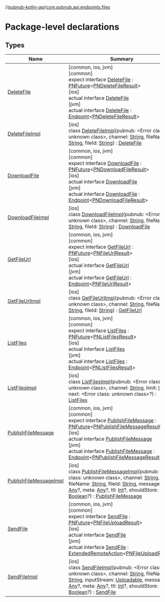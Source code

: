 //[pubnub-kotlin-api](../../index.md)/[com.pubnub.api.endpoints.files](index.md)

# Package-level declarations

## Types

| Name | Summary |
|---|---|
| [DeleteFile](-delete-file/index.md) | [common, ios, jvm]<br>[common]<br>expect interface [DeleteFile](-delete-file/index.md) : [PNFuture](../com.pubnub.kmp/-p-n-future/index.md)&lt;[PNDeleteFileResult](../com.pubnub.api.models.consumer.files/-p-n-delete-file-result/index.md)&gt; <br>[ios]<br>actual interface [DeleteFile](-delete-file/index.md)<br>[jvm]<br>actual interface [DeleteFile](-delete-file/index.md) : [Endpoint](../com.pubnub.api/-endpoint/index.md)&lt;[PNDeleteFileResult](../com.pubnub.api.models.consumer.files/-p-n-delete-file-result/index.md)&gt; |
| [DeleteFileImpl](-delete-file-impl/index.md) | [ios]<br>class [DeleteFileImpl](-delete-file-impl/index.md)(pubnub: <!---  GfmCommand {"@class":"org.jetbrains.dokka.gfm.ResolveLinkGfmCommand","dri":{"packageName":"","classNames":"<Error class: unknown class>","callable":null,"target":{"@class":"org.jetbrains.dokka.links.PointingToDeclaration"},"extra":null}} --->&lt;Error class: unknown class&gt;<!--- --->, channel: [String](https://kotlinlang.org/api/latest/jvm/stdlib/kotlin/-string/index.html), fileName: [String](https://kotlinlang.org/api/latest/jvm/stdlib/kotlin/-string/index.html), fileId: [String](https://kotlinlang.org/api/latest/jvm/stdlib/kotlin/-string/index.html)) : [DeleteFile](-delete-file/index.md) |
| [DownloadFile](-download-file/index.md) | [common, ios, jvm]<br>[common]<br>expect interface [DownloadFile](-download-file/index.md) : [PNFuture](../com.pubnub.kmp/-p-n-future/index.md)&lt;[PNDownloadFileResult](../com.pubnub.api.models.consumer.files/-p-n-download-file-result/index.md)&gt; <br>[ios]<br>actual interface [DownloadFile](-download-file/index.md)<br>[jvm]<br>actual interface [DownloadFile](-download-file/index.md) : [Endpoint](../com.pubnub.api/-endpoint/index.md)&lt;[PNDownloadFileResult](../com.pubnub.api.models.consumer.files/-p-n-download-file-result/index.md)&gt; |
| [DownloadFileImpl](-download-file-impl/index.md) | [ios]<br>class [DownloadFileImpl](-download-file-impl/index.md)(pubnub: <!---  GfmCommand {"@class":"org.jetbrains.dokka.gfm.ResolveLinkGfmCommand","dri":{"packageName":"","classNames":"<Error class: unknown class>","callable":null,"target":{"@class":"org.jetbrains.dokka.links.PointingToDeclaration"},"extra":null}} --->&lt;Error class: unknown class&gt;<!--- --->, channel: [String](https://kotlinlang.org/api/latest/jvm/stdlib/kotlin/-string/index.html), fileName: [String](https://kotlinlang.org/api/latest/jvm/stdlib/kotlin/-string/index.html), fileId: [String](https://kotlinlang.org/api/latest/jvm/stdlib/kotlin/-string/index.html)) : [DownloadFile](-download-file/index.md) |
| [GetFileUrl](-get-file-url/index.md) | [common, ios, jvm]<br>[common]<br>expect interface [GetFileUrl](-get-file-url/index.md) : [PNFuture](../com.pubnub.kmp/-p-n-future/index.md)&lt;[PNFileUrlResult](../com.pubnub.api.models.consumer.files/-p-n-file-url-result/index.md)&gt; <br>[ios]<br>actual interface [GetFileUrl](-get-file-url/index.md)<br>[jvm]<br>actual interface [GetFileUrl](-get-file-url/index.md) : [Endpoint](../com.pubnub.api/-endpoint/index.md)&lt;[PNFileUrlResult](../com.pubnub.api.models.consumer.files/-p-n-file-url-result/index.md)&gt; |
| [GetFileUrlImpl](-get-file-url-impl/index.md) | [ios]<br>class [GetFileUrlImpl](-get-file-url-impl/index.md)(pubnub: <!---  GfmCommand {"@class":"org.jetbrains.dokka.gfm.ResolveLinkGfmCommand","dri":{"packageName":"","classNames":"<Error class: unknown class>","callable":null,"target":{"@class":"org.jetbrains.dokka.links.PointingToDeclaration"},"extra":null}} --->&lt;Error class: unknown class&gt;<!--- --->, channel: [String](https://kotlinlang.org/api/latest/jvm/stdlib/kotlin/-string/index.html), fileName: [String](https://kotlinlang.org/api/latest/jvm/stdlib/kotlin/-string/index.html), fileId: [String](https://kotlinlang.org/api/latest/jvm/stdlib/kotlin/-string/index.html)) : [GetFileUrl](-get-file-url/index.md) |
| [ListFiles](-list-files/index.md) | [common, ios, jvm]<br>[common]<br>expect interface [ListFiles](-list-files/index.md) : [PNFuture](../com.pubnub.kmp/-p-n-future/index.md)&lt;[PNListFilesResult](../com.pubnub.api.models.consumer.files/-p-n-list-files-result/index.md)&gt; <br>[ios]<br>actual interface [ListFiles](-list-files/index.md)<br>[jvm]<br>actual interface [ListFiles](-list-files/index.md) : [Endpoint](../com.pubnub.api/-endpoint/index.md)&lt;[PNListFilesResult](../com.pubnub.api.models.consumer.files/-p-n-list-files-result/index.md)&gt; |
| [ListFilesImpl](-list-files-impl/index.md) | [ios]<br>class [ListFilesImpl](-list-files-impl/index.md)(pubnub: <!---  GfmCommand {"@class":"org.jetbrains.dokka.gfm.ResolveLinkGfmCommand","dri":{"packageName":"","classNames":"<Error class: unknown class>","callable":null,"target":{"@class":"org.jetbrains.dokka.links.PointingToDeclaration"},"extra":null}} --->&lt;Error class: unknown class&gt;<!--- --->, channel: [String](https://kotlinlang.org/api/latest/jvm/stdlib/kotlin/-string/index.html), limit: [Int](https://kotlinlang.org/api/latest/jvm/stdlib/kotlin/-int/index.html)?, next: <!---  GfmCommand {"@class":"org.jetbrains.dokka.gfm.ResolveLinkGfmCommand","dri":{"packageName":"","classNames":"<Error class: unknown class>","callable":null,"target":{"@class":"org.jetbrains.dokka.links.PointingToDeclaration"},"extra":null}} --->&lt;Error class: unknown class&gt;<!--- --->?) : [ListFiles](-list-files/index.md) |
| [PublishFileMessage](-publish-file-message/index.md) | [common, ios, jvm]<br>[common]<br>expect interface [PublishFileMessage](-publish-file-message/index.md) : [PNFuture](../com.pubnub.kmp/-p-n-future/index.md)&lt;[PNPublishFileMessageResult](../com.pubnub.api.models.consumer.files/-p-n-publish-file-message-result/index.md)&gt; <br>[ios]<br>actual interface [PublishFileMessage](-publish-file-message/index.md)<br>[jvm]<br>actual interface [PublishFileMessage](-publish-file-message/index.md) : [Endpoint](../com.pubnub.api/-endpoint/index.md)&lt;[PNPublishFileMessageResult](../com.pubnub.api.models.consumer.files/-p-n-publish-file-message-result/index.md)&gt; |
| [PublishFileMessageImpl](-publish-file-message-impl/index.md) | [ios]<br>class [PublishFileMessageImpl](-publish-file-message-impl/index.md)(pubnub: <!---  GfmCommand {"@class":"org.jetbrains.dokka.gfm.ResolveLinkGfmCommand","dri":{"packageName":"","classNames":"<Error class: unknown class>","callable":null,"target":{"@class":"org.jetbrains.dokka.links.PointingToDeclaration"},"extra":null}} --->&lt;Error class: unknown class&gt;<!--- --->, channel: [String](https://kotlinlang.org/api/latest/jvm/stdlib/kotlin/-string/index.html), fileName: [String](https://kotlinlang.org/api/latest/jvm/stdlib/kotlin/-string/index.html), fileId: [String](https://kotlinlang.org/api/latest/jvm/stdlib/kotlin/-string/index.html), message: [Any](https://kotlinlang.org/api/latest/jvm/stdlib/kotlin/-any/index.html)?, meta: [Any](https://kotlinlang.org/api/latest/jvm/stdlib/kotlin/-any/index.html)?, ttl: [Int](https://kotlinlang.org/api/latest/jvm/stdlib/kotlin/-int/index.html)?, shouldStore: [Boolean](https://kotlinlang.org/api/latest/jvm/stdlib/kotlin/-boolean/index.html)?) : [PublishFileMessage](-publish-file-message/index.md) |
| [SendFile](-send-file/index.md) | [common, ios, jvm]<br>[common]<br>expect interface [SendFile](-send-file/index.md) : [PNFuture](../com.pubnub.kmp/-p-n-future/index.md)&lt;[PNFileUploadResult](../com.pubnub.api.models.consumer.files/-p-n-file-upload-result/index.md)&gt; <br>[ios]<br>actual interface [SendFile](-send-file/index.md)<br>[jvm]<br>actual interface [SendFile](-send-file/index.md) : [ExtendedRemoteAction](../com.pubnub.api.endpoints.remoteaction/-extended-remote-action/index.md)&lt;[PNFileUploadResult](../com.pubnub.api.models.consumer.files/-p-n-file-upload-result/index.md)&gt; |
| [SendFileImpl](-send-file-impl/index.md) | [ios]<br>class [SendFileImpl](-send-file-impl/index.md)(pubnub: <!---  GfmCommand {"@class":"org.jetbrains.dokka.gfm.ResolveLinkGfmCommand","dri":{"packageName":"","classNames":"<Error class: unknown class>","callable":null,"target":{"@class":"org.jetbrains.dokka.links.PointingToDeclaration"},"extra":null}} --->&lt;Error class: unknown class&gt;<!--- --->, channel: [String](https://kotlinlang.org/api/latest/jvm/stdlib/kotlin/-string/index.html), fileName: [String](https://kotlinlang.org/api/latest/jvm/stdlib/kotlin/-string/index.html), inputStream: [Uploadable](../com.pubnub.kmp/-uploadable/index.md), message: [Any](https://kotlinlang.org/api/latest/jvm/stdlib/kotlin/-any/index.html)?, meta: [Any](https://kotlinlang.org/api/latest/jvm/stdlib/kotlin/-any/index.html)?, ttl: [Int](https://kotlinlang.org/api/latest/jvm/stdlib/kotlin/-int/index.html)?, shouldStore: [Boolean](https://kotlinlang.org/api/latest/jvm/stdlib/kotlin/-boolean/index.html)?) : [SendFile](-send-file/index.md) |
